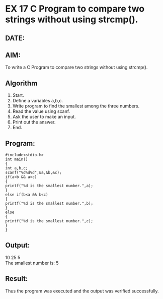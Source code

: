 # EX 17 C Program to compare two strings without using strcmp().
## DATE:
## AIM:
To write a C Program to compare two strings without using strcmp().

## Algorithm
1. Start. 
2. Define a variables a,b,c. 
3. Write program to find the smallest among the three numbers. 
4. Read the value using scanf. 
5. Ask the user to make an input. 
6. Print out the answer. 
7. End. 

## Program:
```
#include<stdio.h> 
int main() 
{ 
int a,b,c;  
scanf("%d%d%d",&a,&b,&c);  
if(a<b && a<c) 
{ 
printf("%d is the smallest number.",a); 
} 
else if(b<a && b<c) 
{ 
printf("%d is the smallest number.",b); 
} 
else 
{ 
printf("%d is the smallest number.",c); 
} 
}
```

## Output:
10 25 5\
The smallest number is: 5

## Result:
Thus the program was executed and the output was verified successfully.
